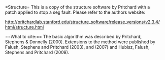 =Structure=
This is a copy of the structure software by Pritchard with a patch applied to stop a seg fault.  Please refer to the authors website:

http://pritchardlab.stanford.edu/structure_software/release_versions/v2.3.4/html/structure.html


==What to cite:==
The basic algorithm was described by Pritchard, Stephens & Donnelly (2000). Extensions to the method were published by Falush, Stephens and Pritchard (2003), and (2007) and Hubisz, Falush, Stephens and Pritchard (2009).
